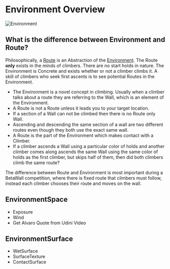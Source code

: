 # Environment Overview

![Environment](/Environment.png)

## What is the difference between Environment and Route?

Philosophically, a [Route](/reference/Route/RouteOverview) is an Abstraction of the [Environment](/reference/Environment/EnvironmentOverview). The Route **only** exists in the minds of climbers. There are no start holds in nature. The Environment is Concrete and exists whether or not a climber climbs it. A skill of climbers who seek first ascents is to see potential Routes in the Environment.

- The Environment is a novel concept in climbing. Usually when a climber talks about a route they are referring to the Wall, which is an element of the Environment.
- A Route is not a Route unless it leads you to your target location. 
- If a section of a Wall can not be climbed then there is no Route only Wall.
- Ascending and descending the same section of a wall are two different routes even though they both use the exact same wall. 
- A Route is the part of the Environment which makes contact with a Climber. 
- If a climber ascends a Wall using a particular color of holds and another climber comes along ascends the same Wall using the same color of holds as the first climber, but skips half of them, then did both climbers climb the same route?

The difference between Route and Environment is most important during a BetaWall competition, where there is fixed route that climbers must follow, instead each climber chooses their route and moves on the wall.

## EnvironmentSpace

- Exposure
- Wind
- Get Alvaro Quote from Udini Video

## EnvironmentSurface

- WetSurface
- SurfaceTexture
- ContactSurface
